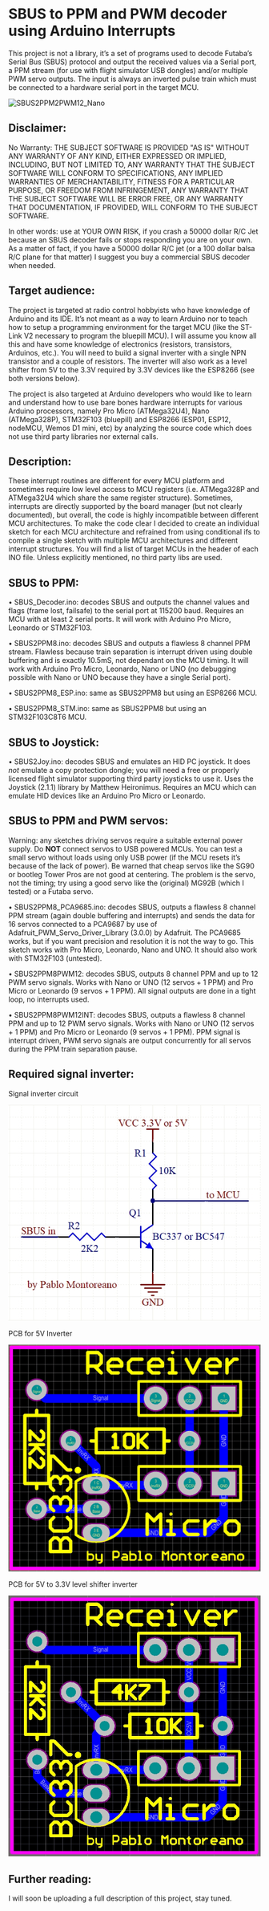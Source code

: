 # SBUS to PPM and PWM decoder using Arduino Interrupts
This project is not a library, it’s a set of programs used to decode Futaba’s Serial Bus (SBUS) protocol and output the received values via a Serial port, a PPM stream (for use with flight simulator USB dongles) and/or multiple PWM servo outputs. The input is always an inverted pulse train which must be connected to a hardware serial port in the target MCU.

![SBUS2PPM2PWM12_Nano](https://github.com/blopa1961/SBUS/blob/main/Images/SBUS2PPM2PWM12_Nano.jpg)

## Disclaimer:
No Warranty: THE SUBJECT SOFTWARE IS PROVIDED "AS IS" WITHOUT ANY WARRANTY OF ANY KIND, EITHER EXPRESSED OR IMPLIED, INCLUDING, BUT NOT LIMITED TO, ANY WARRANTY THAT THE SUBJECT SOFTWARE WILL CONFORM TO SPECIFICATIONS, ANY IMPLIED WARRANTIES OF MERCHANTABILITY, FITNESS FOR A PARTICULAR PURPOSE, OR FREEDOM FROM INFRINGEMENT, ANY WARRANTY THAT THE SUBJECT SOFTWARE WILL BE ERROR FREE, OR ANY WARRANTY THAT DOCUMENTATION, IF PROVIDED, WILL CONFORM TO THE SUBJECT SOFTWARE.

In other words: use at YOUR OWN RISK, if you crash a 50000 dollar R/C Jet because an SBUS decoder fails or stops responding you are on your own. As a matter of fact, if you have a 50000 dollar R/C jet (or a 100 dollar balsa R/C plane for that matter) I suggest you buy a commercial SBUS decoder when needed.

## Target audience:
The project is targeted at radio control hobbyists who have knowledge of Arduino and its IDE. It’s not meant as a way to learn Arduino nor to teach how to setup a programming environment for the target MCU (like the ST-Link V2 necessary to program the bluepill MCU). I will assume you know all this and have some knowledge of electronics (resistors, transistors, Arduinos, etc.). You will need to build a signal inverter with a single NPN transistor and a couple of resistors. The inverter will also work as a level shifter from 5V to the 3.3V required by 3.3V devices like the ESP8266 (see both versions below).

The project is also targeted at Arduino developers who would like to learn and understand how to use bare bones hardware interrupts for various Arduino processors, namely Pro Micro (ATMega32U4), Nano (ATMega328P), STM32F103 (bluepill) and ESP8266 (ESP01, ESP12, nodeMCU, Wemos D1 mini, etc) by analyzing the source code which does not use third party libraries nor external calls.

## Description:
These interrupt routines are different for every MCU platform and sometimes require low level access to MCU registers (i.e. ATMega328P and ATMega32U4 which share the same register structure). Sometimes, interrupts are directly supported by the board manager (but not clearly documented), but overall, the code is highly incompatible between different MCU architectures.
To make the code clear I decided to create an individual sketch for each MCU architecture and refrained from using conditional ifs to compile a single sketch with multiple MCU architectures and different interrupt structures. You will find a list of target MCUs in the header of each INO file. Unless explicitly mentioned, no third party libs are used.

## SBUS to PPM:

•	SBUS_Decoder.ino: decodes SBUS and outputs the channel values and flags (frame lost, failsafe) to the serial port at 115200 baud. Requires an MCU with at least 2 serial ports. It will work with Arduino Pro Micro, Leonardo or STM32F103.

•	SBUS2PPM8.ino: decodes SBUS and outputs a flawless 8 channel PPM stream. Flawless because train separation is interrupt driven using double buffering and is exactly 10.5mS, not dependant on the MCU timing. It will work with Arduino Pro Micro, Leonardo, Nano or UNO (no debugging possible with Nano or UNO because they have a single Serial port).

•	SBUS2PPM8_ESP.ino: same as SBUS2PPM8 but using an ESP8266 MCU.

•	SBUS2PPM8_STM.ino: same as SBUS2PPM8 but using an STM32F103C8T6 MCU.

## SBUS to Joystick:

•	SBUS2Joy.ino: decodes SBUS and emulates an HID PC joystick. It does *not* emulate a copy protection dongle; you will need a free or properly licensed flight simulator supporting third party joysticks to use it. Uses the Joystick (2.1.1) library by Matthew Heironimus. Requires an MCU which can emulate HID devices like an Arduino Pro Micro or Leonardo.

## SBUS to PPM and PWM servos:
Warning: any sketches driving servos require a suitable external power supply. Do **NOT** connect servos to USB powered MCUs. You can test a small servo without loads using only USB power (if the MCU resets it’s because of the lack of power). Be warned that cheap servos like the SG90 or bootleg Tower Pros are not good at centering. The problem is the servo, not the timing; try using a good servo like the (original) MG92B (which I tested) or a Futaba servo.

•	SBUS2PPM8_PCA9685.ino: decodes SBUS, outputs a flawless 8 channel PPM stream (again double buffering and interrupts) and sends the data for 16 servos connected to a PCA9687 by use of Adafruit_PWM_Servo_Driver_Library (3.0.0) by Adafruit. The PCA9685 works, but if you want precision and resolution it is not the way to go. This sketch works with Pro Micro, Leonardo, Nano and UNO. It should also work with STM32F103 (untested).

•	SBUS2PPM8PWM12: decodes SBUS, outputs 8 channel PPM and up to 12 PWM servo signals. Works with Nano or UNO (12 servos + 1 PPM) and Pro Micro or Leonardo (9 servos + 1 PPM). All signal outputs are done in a tight loop, no interrupts used.

•	SBUS2PPM8PWM12INT: decodes SBUS, outputs a flawless 8 channel PPM and up to 12 PWM servo signals. Works with Nano or UNO (12 servos + 1 PPM) and Pro Micro or Leonardo (9 servos + 1 PPM). PPM signal is interrupt driven, PWM servo signals are output concurrently for all servos during the PPM train separation pause.

## Required signal inverter:

Signal inverter circuit

![Inverter_Sch](https://github.com/blopa1961/SBUS/blob/main/Images/Inverter_Sch.jpg)

PCB for 5V Inverter

![Inverter5_PCB](https://github.com/blopa1961/SBUS/blob/main/Images/Inverter5_PCB.jpg)

PCB for 5V to 3.3V level shifter inverter

![Inverter3_PCB](https://github.com/blopa1961/SBUS/blob/main/Images/Inverter3_PCB.jpg)

## Further reading:
I will soon be uploading a full description of this project, stay tuned.
